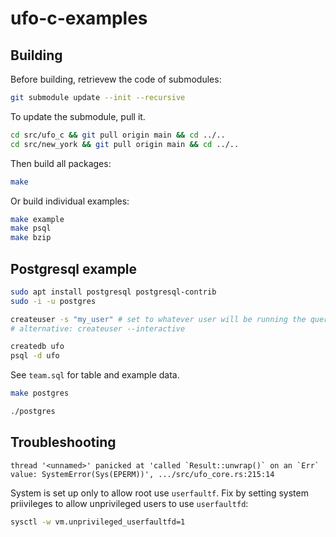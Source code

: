 # ufo-c-examples

## Building

Before building, retrievew the code of submodules:

```bash
git submodule update --init --recursive
```

To update the submodule, pull it.

```bash
cd src/ufo_c && git pull origin main && cd ../..
cd src/new_york && git pull origin main && cd ../..
```

Then build all packages:

```bash
make
```

Or build individual examples:
```bash
make example
make psql
make bzip
```

## Postgresql example

```bash
sudo apt install postgresql postgresql-contrib
sudo -i -u postgres
```

```bash
createuser -s "my_user" # set to whatever user will be running the queries
# alternative: createuser --interactive
```

```bash
createdb ufo
psql -d ufo
```

See `team.sql` for table and example data.

```bash
make postgres
```

```bash
./postgres
```


## Troubleshooting

```
thread '<unnamed>' panicked at 'called `Result::unwrap()` on an `Err` value: SystemError(Sys(EPERM))', .../src/ufo_core.rs:215:14
```

System is set up only to allow root use `userfaultf`. Fix by setting system
priivileges to allow unprivileged users to use `userfaultfd`:

```bash
sysctl -w vm.unprivileged_userfaultfd=1
```
